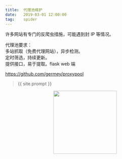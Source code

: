 ```yaml
---              
title:  代理池维护
date:   2019-03-01 12:00:00
tag:    spider
---
```


许多网站有专门的反爬虫措施，可能遇到封 IP 等情况。    

代理池要求：    
多站抓取（免费代理网站），异步检测。    
定时筛选，持续更新。     
提供接口，易于提取。flask web 端

https://github.com/germey/proxypool














> {{ site.prompt }}    

<div  align="center">       
<img src="https://rengui520.github.io/images/wechart.jpg" width = "200" height = "200"/> 